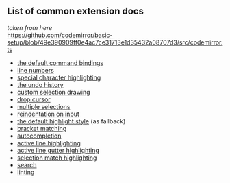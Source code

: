 ## List of common extension docs

*taken from here*<br/>
https://github.com/codemirror/basic-setup/blob/49e390909ff0e4ac7ce31713e1d35432a08707d3/src/codemirror.ts

- [the default command bindings](https://codemirror.net/6/docs/ref/#commands.defaultKeymap)
- [line numbers](https://codemirror.net/6/docs/ref/#view.lineNumbers)
- [special character highlighting](https://codemirror.net/6/docs/ref/#view.highlightSpecialChars)
- [the undo history](https://codemirror.net/6/docs/ref/#commands.history)
- [custom selection drawing](https://codemirror.net/6/docs/ref/#view.drawSelection)
- [drop cursor](https://codemirror.net/6/docs/ref/#view.dropCursor)
- [multiple selections](https://codemirror.net/6/docs/ref/#state.EditorState^allowMultipleSelections)
- [reindentation on input](https://codemirror.net/6/docs/ref/#language.indentOnInput)
- [the default highlight style](https://codemirror.net/6/docs/ref/#language.defaultHighlightStyle) (as fallback)
- [bracket matching](https://codemirror.net/6/docs/ref/#language.bracketMatching)
- [autocompletion](https://codemirror.net/6/docs/ref/#autocomplete.autocompletion)
- [active line highlighting](https://codemirror.net/6/docs/ref/#view.highlightActiveLine)
- [active line gutter highlighting](https://codemirror.net/6/docs/ref/#view.highlightActiveLineGutter)
- [selection match highlighting](https://codemirror.net/6/docs/ref/#search.highlightSelectionMatches)
- [search](https://codemirror.net/6/docs/ref/#search.searchKeymap)
- [linting](https://codemirror.net/6/docs/ref/#lint.lintKeymap)
